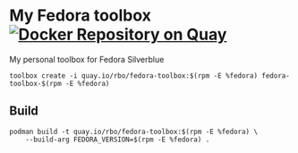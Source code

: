 # My Fedora toolbox [![Docker Repository on Quay](https://quay.io/repository/rbo/fedora-toolbox/status "Docker Repository on Quay")](https://quay.io/repository/rbo/fedora-toolbox)

My personal toolbox for Fedora Silverblue

```
toolbox create -i quay.io/rbo/fedora-toolbox:$(rpm -E %fedora) fedora-toolbox-$(rpm -E %fedora)
```


## Build


```
podman build -t quay.io/rbo/fedora-toolbox:$(rpm -E %fedora) \
    --build-arg FEDORA_VERSION=$(rpm -E %fedora) .

```

